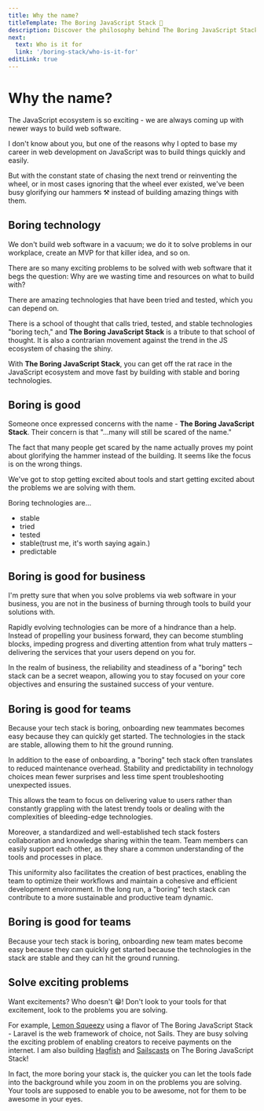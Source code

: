 ```yaml
---
title: Why the name?
titleTemplate: The Boring JavaScript Stack 🥱
description: Discover the philosophy behind The Boring JavaScript Stack. It's a nod to stability, a rebellion against chasing trends. Embrace reliability for efficient web development without constant distractions.
next:
  text: Who is it for
  link: '/boring-stack/who-is-it-for'
editLink: true
---
```


# Why the name?

The JavaScript ecosystem is so exciting - we are always coming up with newer ways to build web software.

I don't know about you, but one of the reasons why I opted to base my career in web development on JavaScript was to build things quickly and easily.

But with the constant state of chasing the next trend or reinventing the wheel, or in most cases ignoring that the wheel ever existed, we've been busy glorifying our hammers ⚒️ instead of building amazing things with them.

## Boring technology

We don't build web software in a vacuum; we do it to solve problems in our workplace, create an MVP for that killer idea, and so on.

There are so many exciting problems to be solved with web software that it begs the question: Why are we wasting time and resources on what to build with?

There are amazing technologies that have been tried and tested, which you can depend on.

There is a school of thought that calls tried, tested, and stable technologies "boring tech," and **The Boring JavaScript Stack** is a tribute to that school of thought. It is also a contrarian movement against the trend in the JS ecosystem of chasing the shiny.

With **The Boring JavaScript Stack**, you can get off the rat race in the JavaScript ecosystem and move fast by building with stable and boring technologies.

## Boring is good

Someone once expressed concerns with the name - **The Boring JavaScript Stack**. Their concern is that "...many will still be scared of the name."

The fact that many people get scared by the name actually proves my point about glorifying the hammer instead of the building. It seems like the focus is on the wrong things.

We've got to stop getting excited about tools and start getting excited about the problems we are solving with them.

Boring technologies are...

- stable
- tried
- tested
- stable(trust me, it's worth saying again.)
- predictable

## Boring is good for business

I'm pretty sure that when you solve problems via web software in your business, you are not in the business of burning through tools to build your solutions with.

Rapidly evolving technologies can be more of a hindrance than a help. Instead of propelling your business forward, they can become stumbling blocks, impeding progress and diverting attention from what truly matters – delivering the services that your users depend on you for.

In the realm of business, the reliability and steadiness of a "boring" tech stack can be a secret weapon, allowing you to stay focused on your core objectives and ensuring the sustained success of your venture.

## Boring is good for teams

Because your tech stack is boring, onboarding new teammates becomes easy because they can quickly get started. The technologies in the stack are stable, allowing them to hit the ground running.

In addition to the ease of onboarding, a "boring" tech stack often translates to reduced maintenance overhead. Stability and predictability in technology choices mean fewer surprises and less time spent troubleshooting unexpected issues.

This allows the team to focus on delivering value to users rather than constantly grappling with the latest trendy tools or dealing with the complexities of bleeding-edge technologies.

Moreover, a standardized and well-established tech stack fosters collaboration and knowledge sharing within the team. Team members can easily support each other, as they share a common understanding of the tools and processes in place.

This uniformity also facilitates the creation of best practices, enabling the team to optimize their workflows and maintain a cohesive and efficient development environment. In the long run, a "boring" tech stack can contribute to a more sustainable and productive team dynamic.

## Boring is good for teams

Because your tech stack is boring, onboarding new team mates become easy because they can quickly get started because the technologies in the stack are stable and they can hit the ground running.

## Solve exciting problems

Want excitements? Who doesn't 😁! Don't look to your tools for that excitement, look to the problems you are solving.

For example, [Lemon Squeezy](https://lemonsqueezy.com/) using a flavor of The Boring JavaScript Stack - Laravel is the web framework of choice, not Sails. They are busy solving the exciting problem of enabling creators to receive payments on the internet. I am also building [Hagfish](https://hagfish.io/) and [Sailscasts](https://sailscasts.com/) on The Boring JavaScript Stack!

In fact, the more boring your stack is, the quicker you can let the tools fade into the background while you zoom in on the problems you are solving. Your tools are supposed to enable you to be awesome, not for them to be awesome in your eyes.
